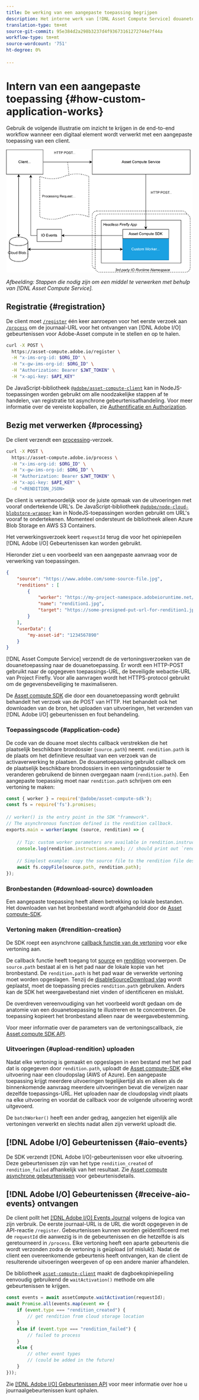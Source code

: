 ```yaml
---
title: De werking van een aangepaste toepassing begrijpen
description: Het interne werk van [!DNL Asset Compute Service] douanetoepassing helpen begrijpen hoe het werkt.
translation-type: tm+mt
source-git-commit: 95e384d2a298b3237d4f93673161272744e7f44a
workflow-type: tm+mt
source-wordcount: '751'
ht-degree: 0%

---
```



# Intern van een aangepaste toepassing {#how-custom-application-works}

Gebruik de volgende illustratie om inzicht te krijgen in de end-to-end workflow wanneer een digitaal element wordt verwerkt met een aangepaste toepassing van een client.

![Aangepaste workflow voor toepassingen](assets/customworker.png)

*Afbeelding: Stappen die nodig zijn om een middel te verwerken met behulp van  [!DNL Asset Compute Service].*

## Registratie {#registration}

De client moet [`/register`](api.md#register) één keer aanroepen voor het eerste verzoek aan [`/process`](api.md#process-request) om de journaal-URL voor het ontvangen van [!DNL Adobe I/O] gebeurtenissen voor Adobe-Asset compute in te stellen en op te halen.

```sh
curl -X POST \
  https://asset-compute.adobe.io/register \
  -H "x-ims-org-id: $ORG_ID" \
  -H "x-gw-ims-org-id: $ORG_ID" \
  -H "Authorization: Bearer $JWT_TOKEN" \
  -H "x-api-key: $API_KEY"
```

De JavaScript-bibliotheek [`@adobe/asset-compute-client`](https://github.com/adobe/asset-compute-client#usage) kan in NodeJS-toepassingen worden gebruikt om alle noodzakelijke stappen af te handelen, van registratie tot asynchrone gebeurtenisafhandeling. Voor meer informatie over de vereiste kopballen, zie [Authentificatie en Authorization](api.md).

## Bezig met verwerken {#processing}

De client verzendt een [processing](api.md#process-request)-verzoek.

```sh
curl -X POST \
  https://asset-compute.adobe.io/process \
  -H "x-ims-org-id: $ORG_ID" \
  -H "x-gw-ims-org-id: $ORG_ID" \
  -H "Authorization: Bearer $JWT_TOKEN" \
  -H "x-api-key: $API_KEY" \
  -d "<RENDITION_JSON>
```

De client is verantwoordelijk voor de juiste opmaak van de uitvoeringen met vooraf ondertekende URL&#39;s. De JavaScript-bibliotheek [`@adobe/node-cloud-blobstore-wrapper`](https://github.com/adobe/node-cloud-blobstore-wrapper#presigned-urls) kan in NodeJS-toepassingen worden gebruikt om URL&#39;s vooraf te ondertekenen. Momenteel ondersteunt de bibliotheek alleen Azure Blob Storage en AWS S3 Containers.

Het verwerkingsverzoek keert `requestId` terug die voor het opiniepeilen [!DNL Adobe I/O] Gebeurtenissen kan worden gebruikt.

Hieronder ziet u een voorbeeld van een aangepaste aanvraag voor de verwerking van toepassingen.

```json
{
    "source": "https://www.adobe.com/some-source-file.jpg",
    "renditions" : [
        {
            "worker": "https://my-project-namespace.adobeioruntime.net/api/v1/web/my-namespace-version/my-worker",
            "name": "rendition1.jpg",
            "target": "https://some-presigned-put-url-for-rendition1.jpg",
        }
    ],
    "userData": {
        "my-asset-id": "1234567890"
    }
}
```

[!DNL Asset Compute Service] verzendt de de vertoningsverzoeken van de douanetoepassing naar de douanetoepassing. Er wordt een HTTP-POST gebruikt naar de opgegeven toepassings-URL, de beveiligde webactie-URL van Project Firefly. Voor alle aanvragen wordt het HTTPS-protocol gebruikt om de gegevensbeveiliging te maximaliseren.

De [Asset compute SDK](https://github.com/adobe/asset-compute-sdk#adobe-asset-compute-worker-sdk) die door een douanetoepassing wordt gebruikt behandelt het verzoek van de POST van HTTP. Het behandelt ook het downloaden van de bron, het uploaden van uitvoeringen, het verzenden van [!DNL Adobe I/O] gebeurtenissen en fout behandeling.

<!-- TBD: Add the application diagram. -->

### Toepassingscode {#application-code}

De code van de douane moet slechts callback verstrekken die het plaatselijk beschikbare brondossier (`source.path`) neemt. `rendition.path` is de plaats om het definitieve resultaat van een verzoek van de activaverwerking te plaatsen. De douanetoepassing gebruikt callback om de plaatselijk beschikbare brondossiers in een vertoningsdossier te veranderen gebruikend de binnen overgegaan naam (`rendition.path`). Een aangepaste toepassing moet naar `rendition.path` schrijven om een vertoning te maken:

```javascript
const { worker } = require('@adobe/asset-compute-sdk');
const fs = require('fs').promises;

// worker() is the entry point in the SDK "framework".
// The asynchronous function defined is the rendition callback.
exports.main = worker(async (source, rendition) => {

    // Tip: custom worker parameters are available in rendition.instructions.
    console.log(rendition.instructions.name); // should print out `rendition.jpg`.

    // Simplest example: copy the source file to the rendition file destination so as to transfer the asset as is without processing.
    await fs.copyFile(source.path, rendition.path);
});
```

### Bronbestanden {#download-source} downloaden

Een aangepaste toepassing heeft alleen betrekking op lokale bestanden. Het downloaden van het bronbestand wordt afgehandeld door de [Asset compute-SDK](https://github.com/adobe/asset-compute-sdk#adobe-asset-compute-worker-sdk).

### Vertoning maken {#rendition-creation}

De SDK roept een asynchrone [callback functie van de vertoning](https://github.com/adobe/asset-compute-sdk#rendition-callback-for-worker-required) voor elke vertoning aan.

De callback functie heeft toegang tot [source](https://github.com/adobe/asset-compute-sdk#source) en [rendition](https://github.com/adobe/asset-compute-sdk#rendition) voorwerpen. De `source.path` bestaat al en is het pad naar de lokale kopie van het bronbestand. De `rendition.path` is het pad waar de verwerkte vertoning moet worden opgeslagen. Tenzij de [disableSourceDownload vlag](https://github.com/adobe/asset-compute-sdk#worker-options-optional) wordt geplaatst, moet de toepassing precies `rendition.path` gebruiken. Anders kan de SDK het weergavebestand niet vinden of identificeren en mislukt.

De overdreven vereenvoudiging van het voorbeeld wordt gedaan om de anatomie van een douanetoepassing te illustreren en te concentreren. De toepassing kopieert het bronbestand alleen naar de weergavebestemming.

Voor meer informatie over de parameters van de vertoningscallback, zie [Asset compute SDK API](https://github.com/adobe/asset-compute-sdk#api-details).

### Uitvoeringen {#upload-rendition} uploaden

Nadat elke vertoning is gemaakt en opgeslagen in een bestand met het pad dat is opgegeven door `rendition.path`, uploadt de [Asset compute-SDK](https://github.com/adobe/asset-compute-sdk#adobe-asset-compute-worker-sdk) elke uitvoering naar een cloudopslag (AWS of Azure). Een aangepaste toepassing krijgt meerdere uitvoeringen tegelijkertijd als en alleen als de binnenkomende aanvraag meerdere uitvoeringen bevat die verwijzen naar dezelfde toepassings-URL. Het uploaden naar de cloudopslag vindt plaats na elke uitvoering en voordat de callback voor de volgende uitvoering wordt uitgevoerd.

De `batchWorker()` heeft een ander gedrag, aangezien het eigenlijk alle vertoningen verwerkt en slechts nadat allen zijn verwerkt uploadt die.

## [!DNL Adobe I/O] Gebeurtenissen {#aio-events}

De SDK verzendt [!DNL Adobe I/O]-gebeurtenissen voor elke uitvoering. Deze gebeurtenissen zijn van het type `rendition_created` of `rendition_failed` afhankelijk van het resultaat. Zie [Asset compute asynchrone gebeurtenissen](api.md#asynchronous-events) voor gebeurtenisdetails.

## [!DNL Adobe I/O] Gebeurtenissen {#receive-aio-events} ontvangen

De client pollt het [[!DNL Adobe I/O] Events Journal](https://www.adobe.io/apis/experienceplatform/events/ioeventsapi.html#/Journaling) volgens de logica van zijn verbruik. De eerste journaal-URL is de URL die wordt opgegeven in de API-reactie `/register`. Gebeurtenissen kunnen worden geïdentificeerd met de `requestId` die aanwezig is in de gebeurtenissen en die hetzelfde is als geretourneerd in `/process`. Elke vertoning heeft een aparte gebeurtenis die wordt verzonden zodra de vertoning is geüpload (of mislukt). Nadat de client een overeenkomende gebeurtenis heeft ontvangen, kan de client de resulterende uitvoeringen weergeven of op een andere manier afhandelen.

De bibliotheek [`asset-compute-client`](https://github.com/adobe/asset-compute-client#usage) maakt de dagboekopiniepeiling eenvoudig gebruikend de `waitActivation()` methode om alle gebeurtenissen te krijgen.

```javascript
const events = await assetCompute.waitActivation(requestId);
await Promise.all(events.map(event => {
    if (event.type === "rendition_created") {
        // get rendition from cloud storage location
    }
    else if (event.type === "rendition_failed") {
        // failed to process
    }
    else {
        // other event types
        // (could be added in the future)
    }
}));
```

Zie [[!DNL Adobe I/O] Gebeurtenissen API](https://www.adobe.io/apis/experienceplatform/events/ioeventsapi.html#!adobedocs/adobeio-events/master/events-api-reference.yaml) voor meer informatie over hoe u journaalgebeurtenissen kunt ophalen.

<!-- TBD:
* Illustration of the controls/data flow.
* Basic overview, in text and not code, of how an application works.
-->
